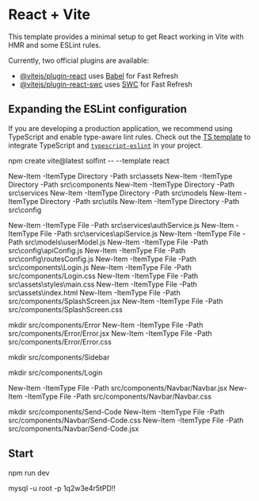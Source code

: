 # React + Vite

This template provides a minimal setup to get React working in Vite with HMR and some ESLint rules.

Currently, two official plugins are available:

- [@vitejs/plugin-react](https://github.com/vitejs/vite-plugin-react/blob/main/packages/plugin-react/README.md) uses [Babel](https://babeljs.io/) for Fast Refresh
- [@vitejs/plugin-react-swc](https://github.com/vitejs/vite-plugin-react-swc) uses [SWC](https://swc.rs/) for Fast Refresh

## Expanding the ESLint configuration

If you are developing a production application, we recommend using TypeScript and enable type-aware lint rules. Check out the [TS template](https://github.com/vitejs/vite/tree/main/packages/create-vite/template-react-ts) to integrate TypeScript and [`typescript-eslint`](https://typescript-eslint.io) in your project.


npm create vite@latest solfint -- --template react


New-Item -ItemType Directory -Path src\assets
New-Item -ItemType Directory -Path src\components
New-Item -ItemType Directory -Path src\services
New-Item -ItemType Directory -Path src\models
New-Item -ItemType Directory -Path src\utils
New-Item -ItemType Directory -Path src\config

New-Item -ItemType File -Path src\services\authService.js
New-Item -ItemType File -Path src\services\apiService.js
New-Item -ItemType File -Path src\models\userModel.js
New-Item -ItemType File -Path src\config\apiConfig.js
New-Item -ItemType File -Path src\config\routesConfig.js
New-Item -ItemType File -Path src\components\Login.js
New-Item -ItemType File -Path src/components/Login.css
New-Item -ItemType File -Path src\assets\styles\main.css
New-Item -ItemType File -Path src\assets\index.html
New-Item -ItemType File -Path src/components/SplashScreen.jsx
New-Item -ItemType File -Path src/components/SplashScreen.css

mkdir src/components/Error
New-Item -ItemType File -Path src/components/Error/Error.jsx
New-Item -ItemType File -Path src/components/Error/Error.css

mkdir src/components/Sidebar

mkdir src/components/Login

New-Item -ItemType File -Path src/components/Navbar/Navbar.jsx
New-Item -ItemType File -Path  src/components/Navbar/Navbar.css

mkdir src/components/Send-Code
New-Item -ItemType File -Path  src/components/Navbar/Send-Code.css
New-Item -ItemType File -Path  src/components/Navbar/Send-Code.jsx

## Start
npm run dev

mysql -u root -p
1q2w3e4r5tPD!!